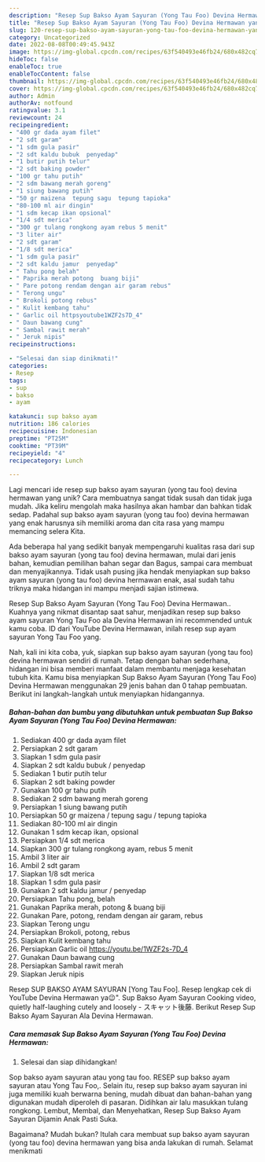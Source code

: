 ```yaml
---
description: "Resep Sup Bakso Ayam Sayuran (Yong Tau Foo) Devina Hermawan yang Enak"
title: "Resep Sup Bakso Ayam Sayuran (Yong Tau Foo) Devina Hermawan yang Enak"
slug: 120-resep-sup-bakso-ayam-sayuran-yong-tau-foo-devina-hermawan-yang-enak
category: Uncategorized
date: 2022-08-08T00:49:45.943Z
image: https://img-global.cpcdn.com/recipes/63f540493e46fb24/680x482cq70/sup-bakso-ayam-sayuran-yong-tau-foo-devina-hermawan-foto-resep-utama.jpg
hideToc: false
enableToc: true
enableTocContent: false
thumbnail: https://img-global.cpcdn.com/recipes/63f540493e46fb24/680x482cq70/sup-bakso-ayam-sayuran-yong-tau-foo-devina-hermawan-foto-resep-utama.jpg
cover: https://img-global.cpcdn.com/recipes/63f540493e46fb24/680x482cq70/sup-bakso-ayam-sayuran-yong-tau-foo-devina-hermawan-foto-resep-utama.jpg
author: Admin
authorAv: notfound
ratingvalue: 3.1
reviewcount: 24
recipeingredient:
- "400 gr dada ayam filet"
- "2 sdt garam"
- "1 sdm gula pasir"
- "2 sdt kaldu bubuk  penyedap"
- "1 butir putih telur"
- "2 sdt baking powder"
- "100 gr tahu putih"
- "2 sdm bawang merah goreng"
- "1 siung bawang putih"
- "50 gr maizena  tepung sagu  tepung tapioka"
- "80-100 ml air dingin"
- "1 sdm kecap ikan opsional"
- "1/4 sdt merica"
- "300 gr tulang rongkong ayam rebus 5 menit"
- "3 liter air"
- "2 sdt garam"
- "1/8 sdt merica"
- "1 sdm gula pasir"
- "2 sdt kaldu jamur  penyedap"
- " Tahu pong belah"
- " Paprika merah potong  buang biji"
- " Pare potong rendam dengan air garam rebus"
- " Terong ungu"
- " Brokoli potong rebus"
- " Kulit kembang tahu"
- " Garlic oil httpsyoutube1WZF2s7D_4"
- " Daun bawang cung"
- " Sambal rawit merah"
- " Jeruk nipis"
recipeinstructions:

- "Selesai dan siap dinikmati!"
categories:
- Resep
tags:
- sup
- bakso
- ayam

katakunci: sup bakso ayam 
nutrition: 186 calories
recipecuisine: Indonesian
preptime: "PT25M"
cooktime: "PT39M"
recipeyield: "4"
recipecategory: Lunch

---
```





Lagi mencari ide resep sup bakso ayam sayuran (yong tau foo) devina hermawan yang unik? Cara membuatnya sangat tidak susah dan tidak juga mudah. Jika keliru mengolah maka hasilnya akan hambar dan bahkan tidak sedap. Padahal sup bakso ayam sayuran (yong tau foo) devina hermawan yang enak harusnya sih memiliki aroma dan cita rasa yang mampu memancing selera Kita.





Ada beberapa hal yang sedikit banyak mempengaruhi kualitas rasa dari sup bakso ayam sayuran (yong tau foo) devina hermawan, mulai dari jenis bahan, kemudian pemilihan bahan segar dan Bagus, sampai cara membuat dan menyajikannya. Tidak usah pusing jika hendak menyiapkan sup bakso ayam sayuran (yong tau foo) devina hermawan enak,      asal sudah tahu triknya maka hidangan ini mampu menjadi sajian istimewa.














Resep Sup Bakso Ayam Sayuran (Yong Tau Foo) Devina Hermawan.. Kuahnya yang nikmat disantap saat sahur, menjadikan resep sup bakso ayam sayuran Yong Tau Foo ala Devina Hermawan ini recommended untuk kamu coba. ID dari YouTube Devina Hermawan, inilah resep sup ayam sayuran Yong Tau Foo yang.






Nah, kali ini kita coba, yuk, siapkan sup bakso ayam sayuran (yong tau foo) devina hermawan sendiri di rumah. Tetap dengan bahan sederhana, hidangan ini bisa memberi manfaat dalam membantu menjaga kesehatan tubuh kita. Kamu bisa menyiapkan Sup Bakso Ayam Sayuran (Yong Tau Foo) Devina Hermawan menggunakan 29 jenis bahan dan 0 tahap pembuatan. Berikut ini langkah-langkah untuk menyiapkan hidangannya.

<!--inarticleads1-->

##### Bahan-bahan dan bumbu yang dibutuhkan untuk pembuatan Sup Bakso Ayam Sayuran (Yong Tau Foo) Devina Hermawan:

1. Sediakan 400 gr dada ayam filet
1. Persiapkan 2 sdt garam
1. Siapkan 1 sdm gula pasir
1. Siapkan 2 sdt kaldu bubuk / penyedap
1. Sediakan 1 butir putih telur
1. Siapkan 2 sdt baking powder
1. Gunakan 100 gr tahu putih
1. Sediakan 2 sdm bawang merah goreng
1. Persiapkan 1 siung bawang putih
1. Persiapkan 50 gr maizena / tepung sagu / tepung tapioka
1. Sediakan 80-100 ml air dingin
1. Gunakan 1 sdm kecap ikan, opsional
1. Persiapkan 1/4 sdt merica
1. Siapkan 300 gr tulang rongkong ayam, rebus 5 menit
1. Ambil 3 liter air
1. Ambil 2 sdt garam
1. Siapkan 1/8 sdt merica
1. Siapkan 1 sdm gula pasir
1. Gunakan 2 sdt kaldu jamur / penyedap
1. Persiapkan  Tahu pong, belah
1. Gunakan  Paprika merah, potong &amp; buang biji
1. Gunakan  Pare, potong, rendam dengan air garam, rebus
1. Siapkan  Terong ungu
1. Persiapkan  Brokoli, potong, rebus
1. Siapkan  Kulit kembang tahu
1. Persiapkan  Garlic oil https://youtu.be/1WZF2s-7D_4
1. Gunakan  Daun bawang cung
1. Persiapkan  Sambal rawit merah
1. Siapkan  Jeruk nipis


Resep SUP BAKSO AYAM SAYURAN [Yong Tau Foo]. Resep lengkap cek di YouTube Devina Hermawan ya😉&#34;. Sup Bakso Ayam Sayuran Cooking video, quietly half-laughing cutely and loosely - スキャット後藤. Berikut Resep Sup Bakso Ayam Sayuran Ala Devina Hermawan. 

<!--inarticleads2-->

##### Cara memasak Sup Bakso Ayam Sayuran (Yong Tau Foo) Devina Hermawan:


1. Selesai dan siap dihidangkan!

Sop bakso ayam sayuran atau yong tau foo. RESEP sup bakso ayam sayuran atau Yong Tau Foo,. Selain itu, resep sup bakso ayam sayuran ini juga memiliki kuah berwarna bening, mudah dibuat dan bahan-bahan yang digunakan mudah diperoleh di pasaran. Didihkan air lalu masukkan tulang rongkong. Lembut, Membal, dan Menyehatkan, Resep Sup Bakso Ayam Sayuran Dijamin Anak Pasti Suka. 

Bagaimana? Mudah bukan? Itulah cara membuat sup bakso ayam sayuran (yong tau foo) devina hermawan yang bisa anda lakukan di rumah. Selamat menikmati

